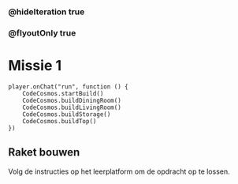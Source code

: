 ### @hideIteration true
### @flyoutOnly true
# Missie 1
```block
player.onChat("run", function () {
    CodeCosmos.startBuild()
    CodeCosmos.buildDiningRoom()
    CodeCosmos.buildLivingRoom()
    CodeCosmos.buildStorage()
    CodeCosmos.buildTop()
})
```

## Raket bouwen

Volg de instructies op het leerplatform om de opdracht op te lossen.